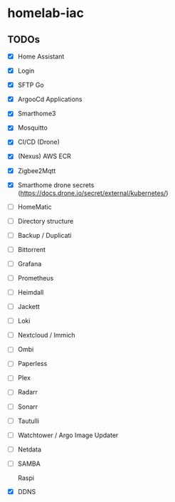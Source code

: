 # homelab-iac


## TODOs
- [x] Home Assistant
- [x] Login
- [x] SFTP Go
- [x] ArgooCd Applications
- [x] Smarthome3
- [x] Mosquitto
- [x] CI/CD (Drone)
- [x] (Nexus) AWS ECR
- [x] Zigbee2Mqtt
- [x] Smarthome drone secrets (https://docs.drone.io/secret/external/kubernetes/)

- [ ] HomeMatic
- [ ] Directory structure
- [ ] Backup / Duplicati
- [ ] Bittorrent
- [ ] Grafana
- [ ] Prometheus
- [ ] Heimdall
- [ ] Jackett
- [ ] Loki
- [ ] Nextcloud / Immich
- [ ] Ombi
- [ ] Paperless
- [ ] Plex
- [ ] Radarr
- [ ] Sonarr
- [ ] Tautulli
- [ ] Watchtower / Argo Image Updater
- [ ] Netdata
- [ ] SAMBA


  Raspi
- [x] DDNS
